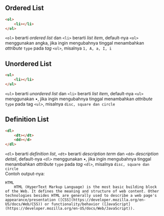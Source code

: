 ## Ordered List
```html
<ol>
	<li></li>
</ol>
```

`<ol>` berarti *ordered list* dan `<li>` berarti *list item*, default-nya `<ol>` menggunakan angka, jika ingin mengubahnya tinggal menambahkan *attribute* `type` pada *tag* `<ol>`, misalnya `1, A, a, I, i`

## Unordered List
```html
<ul>
	<li></li>
</ul>
```

`<ul>` berarti *unordered list* dan `<li>` berarti *list item*, default-nya `<ul>` menggunakan •, jika ingin mengubahnya tinggal menambahkan *attribute* `type` pada tag `<ul>`, misalnya `disc, square dan circle`

## Definition List
```html
<dl>
	<dt></dt>
	<dd></d>
</dl>
```

`<dl>` berarti *definition list*, `<dt>` berarti *description term* dan `<dd>` *description detail*, default-nya `<dl>` menggunakan •, jika ingin mengubahnya tinggal menambahkan *attribute* `type` pada *tag* `<dl>`, misalnya `disc, square dan circle`  
Contoh output-nya:
```
HTML
	HTML (HyperText Markup Language) is the most basic building block of the Web. It defines the meaning and structure of web content. Other technologies besides HTML are generally used to describe a web page's appearance/presentation ([CSS](https://developer.mozilla.org/en-US/docs/Web/CSS)) or functionality/behavior ([JavaScript](https://developer.mozilla.org/en-US/docs/Web/JavaScript)).
```